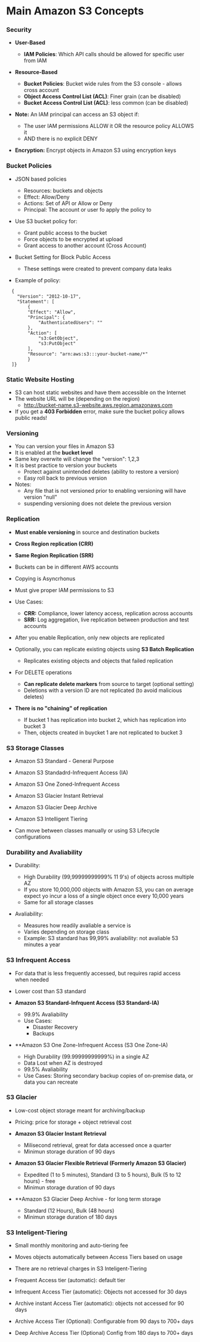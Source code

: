 # Main Amazon S3 Concepts

### Security

* **User-Based**
  * **IAM Policies**: Which API calls should be allowed for specific user from IAM

* **Resource-Based**
  * **Bucket Policies**: Bucket wide rules from the S3 console - allows cross account
  * **Object Access Control List (ACL)**: Finer grain (can be disabled)
  * **Bucket Access Control List (ACL)**: less common (can be disabled)

* **Note:** An IAM principal can access an S3 object if:
  * The user IAM permissions ALLOW it OR the resource policy ALLOWS it
  * AND there is no explicit DENY

* **Encryption:** Encrypt objects in Amazon S3 using encryption keys 

### Bucket Policies

* JSON based policies
  * Resources: buckets and objects
  * Effect: Allow/Deny
  * Actions: Set of API or Allow or Deny
  * Principal: The account or user fo apply the policy to

* Use S3 bucket policy for:
  * Grant public access to the bucket
  * Force objects to be encrypted at upload
  * Grant access to another account (Cross Account)

* Bucket Setting for Block Public Access
  * These settings were created to prevent company data leaks

* Example of policy:
~~~
  {
    "Version": "2012-10-17",
    "Statement": [
        {
        "Effect": "Allow",
        "Principal": {
            "AuthenticatedUsers": ""
        },
        "Action": [
            "s3:GetObject",
            "s3:PutObject"
        ],
        "Resource": "arn:aws:s3:::your-bucket-name/*"
        }
  ]}
~~~

### Static Website Hosting

* S3 can host static websites and have them accessible on the Internet
* The website URL will be (depending on the region)
  * http://bucket-name.s3-website.aws.region.amazonaws.com
* If you get a **403 Forbidden** error, make sure the bucket policy allows public reads!

### Versioning 

* You can version your files in Amazon S3
* It is enabled at the **bucket level**
* Same key overwite will change the "version": 1,2,3
* It is best practice to version your buckets
  * Protect against unintended deletes (ability to restore a version)
  * Easy roll back to previous version
* Notes:
  * Any file that is not versioned prior to enabling versioning will have version "null"
  * suspending versioning does not delete the previous version

### Replication

* **Must enable versioning** in source and destination buckets
* **Cross Region replication (CRR)**
* **Same Region Replication (SRR)**
* Buckets can be in different AWS accounts
* Copying is Asyncrhonus
* Must give proper IAM permissions to S3
* Use Cases:
  * **CRR:** Compliance, lower latency access, replication across accounts
  * **SRR:** Log aggregation, live replication between production and test accounts
* After you enable Replication, only new objects are replicated
* Optionally, you can replicate existing objects using **S3 Batch Replication**
  * Replicates existing objects and objects that failed replication

* For DELETE operations
  * **Can replicate delete markers** from source to target (optional setting)
  * Deletions with a version ID are not replicated (to avoid malicious deletes)
* **There is no "chaining" of replication**
  * If bucket 1 has replication into bucket 2, which has replication into bucket 3
  * Then, objects created in buycket 1 are not replicated to bucket 3

### S3 Storage Classes

* Amazon S3 Standard - General Purpose
* Amazon S3 Standadrd-Infrequent Access (IA)
* Amazon S3 One Zoned-Infrequent Access
* Amazon S3 Glacier Instant Retrieval
* Amazon S3 Glacier Deep Archive
* Amazon S3 Intelligent Tiering

* Can move between classes manually or using S3 Lifecycle configurations

### Durability and Avaliability

* Durability:
  * High Durability (99,99999999999% 11 9's) of objects across multiple AZ
  * If you store 10,000,000 objects with Amazon S3, you can on average expect yo incur a loss of a single object once every 10,000 years
  * Same for all storage classes

* Avaliability:
  * Measures how readily avaliable a service is
  * Varies depending on storage class
  * Example: S3 standard has 99,99% avaliability: not avaliable 53 minutes a year

### S3 Infrequent Access

* For data that is less frequently accessed, but requires rapid access when needed
* Lower cost than S3 standard

* **Amazon S3 Standard-Infrquent Access (S3 Standard-IA)**
  * 99.9% Avaliability
  * Use Cases:
    * Disaster Recovery
    * Backups

* **Amazon S3 One Zone-Infrequent Access (S3 One Zone-IA)
  * High Durability (99.99999999999%) in a single AZ
  * Data Lost when AZ is destroyed
  * 99.5% Avaliability
  * Use Cases: Storing secondary backup copies of on-premise data, or data you can recreate

### S3 Glacier

* Low-cost object storage meant for archiving/backup
* Pricing: price for storage + object retrieval cost

* **Amazon S3 Glacier Instant Retrieval**
  * Milisecond retrieval, great for data accessed once a quarter
  * Minimun storage duration of 90 days
* **Amazon S3 Glacier Flexible Retrieval (Formerly Amazon S3 Glacier)**
  * Expedited (1 to 5 minutes), Standard (3 to 5 hours), Bulk (5 to 12 hours) - free
  * Minimun storage duration of 90 days
* **Amazon S3 Glacier Deep Archive - for long term storage
  * Standard (12 Hours), Bulk (48 hours)
  * Minimun storage duration of 180 days

### S3 Inteligent-Tiering

* Small monthly monitoring and auto-tiering fee
* Moves objects automatically between Access Tiers based on usage
* There are no retrieval charges in S3 Inteligent-Tiering

* Frequent Access tier (automatic): default tier
* Infrequent Access Tier (automatic): Objects not accessed for 30 days
* Archive instant Access Tier (automatic): objects not accessed for 90 days
* Archive Access Tier (Optional): Configurable from 90 days to 700+ days
* Deep Archive Access Tier (Optional) Config from 180 days to 700+ days